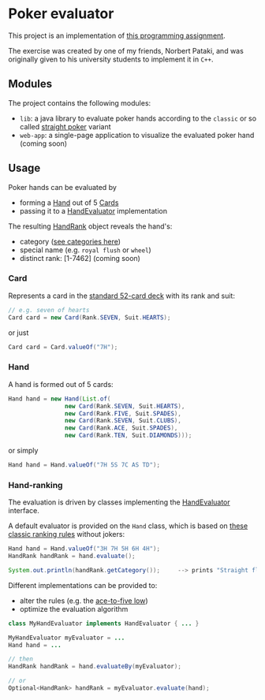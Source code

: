 # Poker evaluator

This project is an implementation of [this programming assignment](https://patakino.web.elte.hu/pny2/beadando.pdf).

The exercise was created by one of my friends, Norbert Pataki, and was originally given to his university students to implement it in `C++`.

## Modules

The project contains the following modules:

- `lib`: a java library to evaluate poker hands according to the `classic` or so called [straight poker](https://en.wikipedia.org/wiki/Poker) variant
- `web-app`: a single-page application to visualize the evaluated poker hand (coming soon)

## Usage

Poker hands can be evaluated by
- forming a [Hand](lib/src/main/java/com/vimacodes/poker/hand/Hand.java) out of 5 [Cards](lib/src/main/java/com/vimacodes/poker/card/Card.java)
- passing it to a [HandEvaluator](lib/src/main/java/com/vimacodes/poker/hand/HandEvaluator.java) implementation

The resulting [HandRank](lib/src/main/java/com/vimacodes/poker/hand/HandRank.java) object reveals the hand's:
- category ([see categories here](https://en.wikipedia.org/wiki/List_of_poker_hands)) 
- special name (e.g. `royal flush` or `wheel`)
- distinct rank: [1-7462] (coming soon)

### Card

Represents a card in the [standard 52-card deck](https://en.wikipedia.org/wiki/Standard_52-card_deck) with its rank and suit:

```java
// e.g. seven of hearts
Card card = new Card(Rank.SEVEN, Suit.HEARTS);
```

or just

```java
Card card = Card.valueOf("7H");
```

### Hand

A hand is formed out of 5 cards:

```java
Hand hand = new Hand(List.of(
                new Card(Rank.SEVEN, Suit.HEARTS),
                new Card(Rank.FIVE, Suit.SPADES),
                new Card(Rank.SEVEN, Suit.CLUBS),
                new Card(Rank.ACE, Suit.SPADES),
                new Card(Rank.TEN, Suit.DIAMONDS)));
```

or simply

```java
Hand hand = Hand.valueOf("7H 5S 7C AS TD");
```

### Hand-ranking

The evaluation is driven by classes implementing the [HandEvaluator](lib/src/main/java/com/vimacodes/poker/hand/HandEvaluator.java) interface.

A default evaluator is provided on the `Hand` class, which is based on [these classic ranking rules](https://en.wikipedia.org/wiki/List_of_poker_hands) without jokers:

```java
Hand hand = Hand.valueOf("3H 7H 5H 6H 4H");
HandRank handRank = hand.evaluate();

System.out.println(handRank.getCategory());     --> prints "Straight flush"
```

Different implementations can be provided to:
- alter the rules (e.g. the [ace-to-five low](https://en.wikipedia.org/wiki/Lowball_(poker)#Ace-to-five))
- optimize the evaluation algorithm

```java
class MyHandEvaluator implements HandEvaluator { ... }

MyHandEvaluator myEvaluator = ...
Hand hand = ...

// then
HandRank handRank = hand.evaluateBy(myEvaluator);

// or
Optional<HandRank> handRank = myEvaluator.evaluate(hand);
```